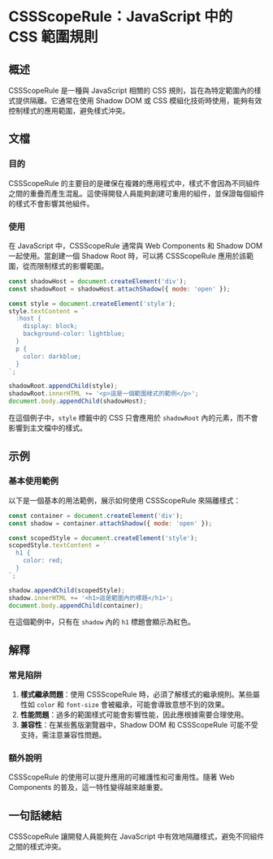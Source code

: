 <!--
Meta Description: # CSSScopeRule：JavaScript 中的 CSS 範圍規則 ## 概述 CSSScopeRule 是一種與 JavaScript 相關的 CSS 規則，旨在為特定範圍內的樣式提供隔離。它通常在使用 Shadow DOM 或 CSS 模組化技術時使用，能夠有效控制樣式的應用範圍，避免樣...
Meta Keywords: cssscoperule, shadow, javascript, const, document
-->

# CSSScopeRule：JavaScript 中的 CSS 範圍規則

## 概述
CSSScopeRule 是一種與 JavaScript 相關的 CSS 規則，旨在為特定範圍內的樣式提供隔離。它通常在使用 Shadow DOM 或 CSS 模組化技術時使用，能夠有效控制樣式的應用範圍，避免樣式沖突。

## 文檔
### 目的
CSSScopeRule 的主要目的是確保在複雜的應用程式中，樣式不會因為不同組件之間的重疊而產生混亂。這使得開發人員能夠創建可重用的組件，並保證每個組件的樣式不會影響其他組件。

### 使用
在 JavaScript 中，CSSScopeRule 通常與 Web Components 和 Shadow DOM 一起使用。當創建一個 Shadow Root 時，可以將 CSSScopeRule 應用於該範圍，從而限制樣式的影響範圍。

```javascript
const shadowHost = document.createElement('div');
const shadowRoot = shadowHost.attachShadow({ mode: 'open' });

const style = document.createElement('style');
style.textContent = `
  :host {
    display: block;
    background-color: lightblue;
  }
  p {
    color: darkblue;
  }
`;

shadowRoot.appendChild(style);
shadowRoot.innerHTML += '<p>這是一個範圍樣式的範例</p>';
document.body.appendChild(shadowHost);
```

在這個例子中，`style` 標籤中的 CSS 只會應用於 `shadowRoot` 內的元素，而不會影響到主文檔中的樣式。

## 示例
### 基本使用範例
以下是一個基本的用法範例，展示如何使用 CSSScopeRule 來隔離樣式：

```javascript
const container = document.createElement('div');
const shadow = container.attachShadow({ mode: 'open' });

const scopedStyle = document.createElement('style');
scopedStyle.textContent = `
  h1 {
    color: red;
  }
`;

shadow.appendChild(scopedStyle);
shadow.innerHTML += '<h1>這是範圍內的標題</h1>';
document.body.appendChild(container);
```

在這個範例中，只有在 `shadow` 內的 `h1` 標題會顯示為紅色。

## 解釋
### 常見陷阱
1. **樣式繼承問題**：使用 CSSScopeRule 時，必須了解樣式的繼承規則。某些屬性如 `color` 和 `font-size` 會被繼承，可能會導致意想不到的效果。
2. **性能問題**：過多的範圍樣式可能會影響性能，因此應根據需要合理使用。
3. **兼容性**：在某些舊版瀏覽器中，Shadow DOM 和 CSSScopeRule 可能不受支持，需注意兼容性問題。

### 額外說明
CSSScopeRule 的使用可以提升應用的可維護性和可重用性。隨著 Web Components 的普及，這一特性變得越來越重要。

## 一句話總結
CSSScopeRule 讓開發人員能夠在 JavaScript 中有效地隔離樣式，避免不同組件之間的樣式沖突。